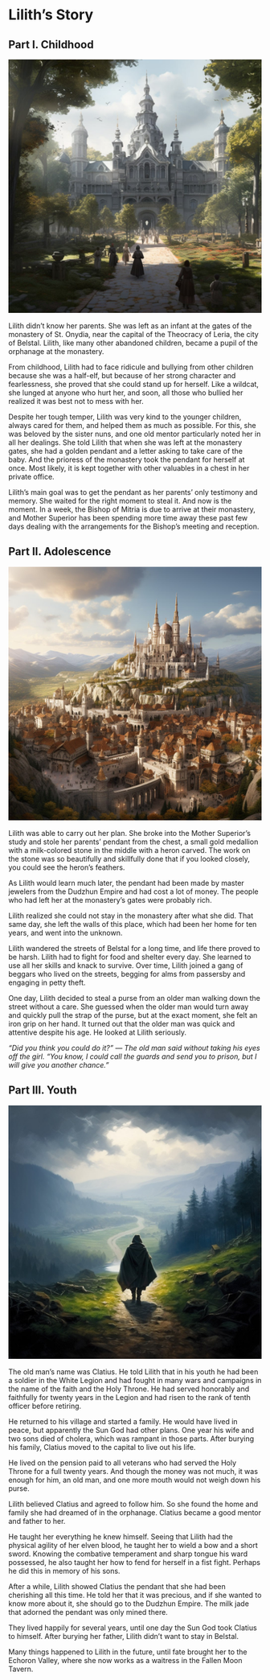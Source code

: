 # Lilith’s Story
## Part I. Childhood

![](images/lilit_1.2x.jpg)


Lilith didn’t know her parents. She was left as an infant at the gates of the monastery of St. Onydia, near the capital of the Theocracy of Leria, the city of Belstal. Lilith, like many other abandoned children, became a pupil of the orphanage at the monastery.

From childhood, Lilith had to face ridicule and bullying from other children because she was a half-elf, but because of her strong character and fearlessness, she proved that she could stand up for herself. Like a wildcat, she lunged at anyone who hurt her, and soon, all those who bullied her realized it was best not to mess with her.

Despite her tough temper, Lilith was very kind to the younger children, always cared for them, and helped them as much as possible. For this, she was beloved by the sister nuns, and one old mentor particularly noted her in all her dealings. She told Lilith that when she was left at the monastery gates, she had a golden pendant and a letter asking to take care of the baby. And the prioress of the monastery took the pendant for herself at once. Most likely, it is kept together with other valuables in a chest in her private office.

Lilith’s main goal was to get the pendant as her parents’ only testimony and memory. She waited for the right moment to steal it. And now is the moment. In a week, the Bishop of Mitria is due to arrive at their monastery, and Mother Superior has been spending more time away these past few days dealing with the arrangements for the Bishop’s meeting and reception.

## Part II. Adolescence

![](images/lilit_3.2x.jpg)

Lilith was able to carry out her plan. She broke into the Mother Superior’s study and stole her parents’ pendant from the chest, a small gold medallion with a milk-colored stone in the middle with a heron carved. The work on the stone was so beautifully and skillfully done that if you looked closely, you could see the heron’s feathers.

As Lilith would learn much later, the pendant had been made by master jewelers from the Dudzhun Empire and had cost a lot of money. The people who had left her at the monastery’s gates were probably rich.

Lilith realized she could not stay in the monastery after what she did. That same day, she left the walls of this place, which had been her home for ten years, and went into the unknown.

Lilith wandered the streets of Belstal for a long time, and life there proved to be harsh. Lilith had to fight for food and shelter every day. She learned to use all her skills and knack to survive. Over time, Lilith joined a gang of beggars who lived on the streets, begging for alms from passersby and engaging in petty theft.

One day, Lilith decided to steal a purse from an older man walking down the street without a care. She guessed when the older man would turn away and quickly pull the strap of the purse, but at the exact moment, she felt an iron grip on her hand. It turned out that the older man was quick and attentive despite his age. He looked at Lilith seriously.

*“Did you think you could do it?” — The old man said without taking his eyes off the girl. “You know, I could call the guards and send you to prison, but I will give you another chance.”*

 ## Part III. Youth
 
![](images/lilit_2.2x.jpg)
   
  The old man’s name was Clatius. He told Lilith that in his youth he had been a soldier in the White Legion and had fought in many wars and campaigns in the name of the faith and the Holy Throne. He had served honorably and faithfully for twenty years in the Legion and had risen to the rank of tenth officer before retiring.

He returned to his village and started a family. He would have lived in peace, but apparently the Sun God had other plans. One year his wife and two sons died of cholera, which was rampant in those parts. After burying his family, Clatius moved to the capital to live out his life.

He lived on the pension paid to all veterans who had served the Holy Throne for a full twenty years. And though the money was not much, it was enough for him, an old man, and one more mouth would not weigh down his purse.

Lilith believed Clatius and agreed to follow him. So she found the home and family she had dreamed of in the orphanage. Clatius became a good mentor and father to her.

He taught her everything he knew himself. Seeing that Lilith had the physical agility of her elven blood, he taught her to wield a bow and a short sword. Knowing the combative temperament and sharp tongue his ward possessed, he also taught her how to fend for herself in a fist fight. Perhaps he did this in memory of his sons.

After a while, Lilith showed Clatius the pendant that she had been cherishing all this time. He told her that it was precious, and if she wanted to know more about it, she should go to the Dudzhun Empire. The milk jade that adorned the pendant was only mined there.

They lived happily for several years, until one day the Sun God took Clatius to himself. After burying her father, Lilith didn’t want to stay in Belstal.

Many things happened to Lilith in the future, until fate brought her to the Echoron Valley, where she now works as a waitress in the Fallen Moon Tavern.